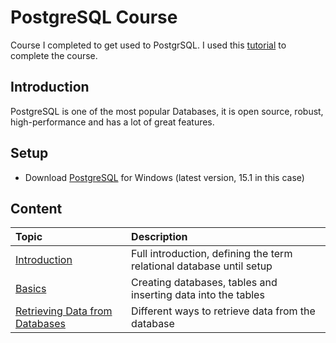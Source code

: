 # PostgreSQL Course #
Course I completed to get used to PostgrSQL. I used this [tutorial](https://www.youtube.com/watch?v=qw--VYLpxG4) 
to complete the course.

## Introduction ##
PostgreSQL is one of the most popular Databases, it is open source, robust, high-performance and has a lot 
of great features. 

## Setup ##
- Download [PostgreSQL](https://www.postgresql.org/download/windows/) for Windows (latest version, 15.1 in this case)


## Content ##
| Topic | Description |
| :---- | :---------- |
| [Introduction](https://github.com/dastal/Tutorials/blob/main/PostgreSQL_Course/docs/Introduction.md) | Full introduction, defining the term relational database until setup |
| [Basics](https://github.com/dastal/Tutorials/blob/main/PostgreSQL_Course/docs/Basics.md) | Creating databases, tables and inserting data into the tables |
| [Retrieving Data from Databases](https://github.com/dastal/Tutorials/blob/main/PostgreSQL_Course/docs/Retrieve_Data_from_the_Database.md) | Different ways to retrieve data from the database |
